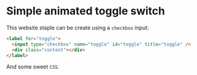 # Simple animated toggle switch

This website staple can be create using a `checkbox` input:

```html
<label for="toggle">
  <input type="checkbox" name="toggle" id="toggle" title="toggle" />
  <div class="content"></div>
</label>
```

And some sweet `CSS`.
